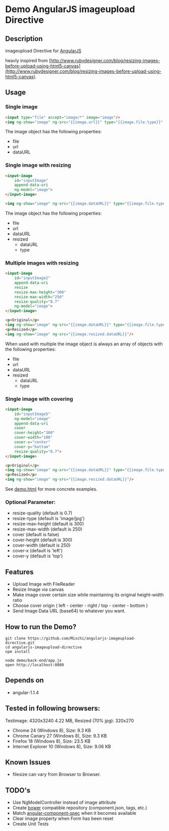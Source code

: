 Demo AngularJS imageupload Directive
===============================

## Description

imageupload Directive for [AngularJS](http://angularjs.org/)

heavly inspired from [http://www.rubydesigner.com/blog/resizing-images-before-upload-using-html5-canvas](http://www.rubydesigner.com/blog/resizing-images-before-upload-using-html5-canvas).


## Usage

### Single image 

```html
<input type="file" accept="image/*" image="image"/>
<img ng-show="image" ng-src="{{image.url}}" type="{{image.file.type}}" />
```

The image object has the following properties:

- file
- url
- dataURL

### Single image with resizing

```html
<input-image
    id="inputImage"
    append-data-uri
    ng-model="image">
</input-image>

<img ng-show="image" ng-src="{{image.dataURL}}" type="{{image.file.type}}"/>
```

The image object has the following properties:

- file
- url
- dataURL
- resized
    - dataURL
    - type

### Multiple images with resizing

```html
<input-image
    id="inputImage2"
    append-data-uri
    resize
    resize-max-height="300"
    resize-max-width="250"
    resize-quality="0.7"
    ng-model="image">
</input-image>

<p>Original</p>
<img ng-show="image" ng-src="{{image.dataURL}}" type="{{image.file.type}}"/>
<p>Resized</p>
<img ng-show="image" ng-src="{{image.resized.dataURL}}"/>
```

When used with multiple the image object is always an array of objects with the following properties:

- file
- url
- dataURL
- resized
    - dataURL
    - type

### Single image with covering

```html
<input-image
    id="inputImage5"
    ng-model="image"
    append-data-uri
    cover
    cover-height="300"
    cover-width="100"
    cover-x="center"
    cover-y="bottom"
    resize-quality="0.7">
</input-image>

<p>Original</p>
<img ng-show="image" ng-src="{{image.dataURL}}" type="{{image.file.type}}"/>
<p>Resized</p>
<img ng-show="image" ng-src="{{image.resized.dataURL}}"/>
```



See [demo.html](demo.html) for more concrete examples.

### Optional Parameter: 

- resize-quality (default is 0.7)
- resize-type (default is 'image/jpg')
- resize-max-height (default is 300)
- resize-max-width (default is 250)
- cover (default is false)
- cover-height (default is 300)
- cover-width (default is 250)
- cover-x (default is 'left')
- cover-y (default is 'top')


## Features

- Upload Image with FileReader
- Resize Image via canvas
- Make image cover certain size while maintaining its original height-width ratio
- Choose cover origin ( left - center - right / top - center - bottom )
- Send Image Data URL (base64) to whatever you want.

## How to run the Demo?

```Shell
git clone https://github.com/Mischi/angularjs-imageupload-directive.git
cd angularjs-imageupload-directive
npm install

node demo/back-end/app.js
open http://localhost:8080
```

## Depends on

- angular-1.1.4

## Tested in following browsers:

Testimage: 4320x3240 4.22 MB, Resized (70% jpg): 320x270   

- Chrome 24 (Windows 8), Size: 9.3 KB
- Chrome Canary 27 (Windows 8), Size: 9.3 KB
- Firefox 18 (Windows 8), Size: 23.5 KB
- Internet Explorer 10 (Windows 8), Size: 9.06 KB

## Known Issues

- filesize can vary from Browser to Browser.


## TODO's

- Use NgModelController instead of image attribute
- Create [bower](http://bower.io/) compatible repository (component.json, tags, etc.)
- Match [angular-component-spec](https://github.com/PascalPrecht/angular-component-spec) when it becomes available
- Clear image property when Form has been reset
- Create Unit Tests
